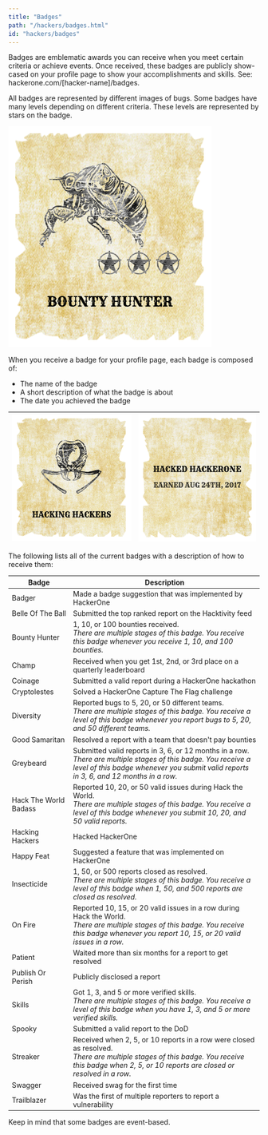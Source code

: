 ```yaml
---
title: "Badges"
path: "/hackers/badges.html"
id: "hackers/badges"
---
```


Badges are emblematic awards you can receive when you meet certain criteria or achieve events. Once received, these badges are publicly show-cased on your profile page to show your accomplishments and skills. See: hackerone.com/[hacker-name]/badges. 

All badges are represented by different images of bugs. Some badges have many levels depending on different criteria. These levels are represented by stars on the badge.

![badges-1](./images/badges-1.png)

When you receive a badge for your profile page, each badge is composed of: 
* The name of the badge
* A short description of what the badge is about
* The date you achieved the badge

![badges-2](./images/badges-2.png) | ![badges-3](./images/badges-3.png)
-|-

The following lists all of the current badges with a description of how to receive them: 

Badge | Description 
-|-
Badger | Made a badge suggestion that was implemented by HackerOne
Belle Of The Ball | Submitted the top ranked report on the Hacktivity feed
Bounty Hunter | 1, 10, or 100 bounties received.<br><i>There are multiple stages of this badge. You receive this badge whenever you receive 1, 10, and 100 bounties.</i>
Champ | Received when you get 1st, 2nd, or 3rd place on a quarterly leaderboard
Coinage | Submitted a valid report during a HackerOne hackathon
Cryptolestes | Solved a HackerOne Capture The Flag challenge
Diversity | Reported bugs to 5, 20, or 50 different teams.<br><i>There are multiple stages of this badge. You receive a level of this badge whenever you report bugs to 5, 20, and 50 different teams.</i>
Good Samaritan | Resolved a report with a team that doesn't pay bounties
Greybeard | Submitted valid reports in 3, 6, or 12 months in a row.<br><i>There are multiple stages of this badge. You receive a level of this badge whenever you submit valid reports in 3, 6, and 12 months in a row.</i> 
Hack The World Badass | Reported 10, 20, or 50 valid issues during Hack the World.<br><i>There are multiple stages of this badge. You receive a level of this badge whenever you submit 10, 20, and 50 valid reports.
Hacking Hackers | Hacked HackerOne
Happy Feat | Suggested a feature that was implemented on HackerOne
Insecticide | 1, 50, or 500 reports closed as resolved.<br><i>There are multiple stages of this badge. You receive a level of this badge when 1, 50, and 500 reports are closed as resolved.</i>
On Fire | Reported 10, 15, or 20 valid issues in a row during Hack the World.<br><i>There are multiple stages of this badge. You receive this badge whenever you report 10, 15, or 20 valid issues in a row.</i>
Patient | Waited more than six months for a report to get resolved
Publish Or Perish | Publicly disclosed a report
Skills | Got 1, 3, and 5 or more verified skills.<br><i>There are multiple stages of this badge. You receive a level of this badge when you have 1, 3, and 5 or more verified skills. 
Spooky | Submitted a valid report to the DoD
Streaker | Received when 2, 5, or 10 reports in a row were closed as resolved.<br><i>There are multiple stages of this badge. You receive this badge when 2, 5, or 10 reports are closed or resolved in a row.</i>
Swagger | Received swag for the first time
Trailblazer | Was the first of multiple reporters to report a vulnerability

Keep in mind that some badges are event-based.  
